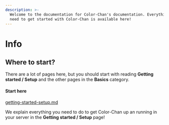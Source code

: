 ```yaml
---
description: >-
  Welcome to the documentation for Color-Chan's documentation. Everything you
  need to get started with Color-Chan is available here!
---
```


# Info

## Where to start?

There are a lot of pages here, but you should start with reading **Getting started / Setup** and the other pages in the **Basics** category.

#### Start here

[getting-started-setup.md](basics/getting-started-setup.md)

We explain everything you need to do to get Color-Chan up an running in your server in the **Getting started / Setup** page!
